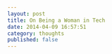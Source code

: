 ```yaml
---
layout: post
title: On Being a Woman in Tech
date: 2014-04-09 16:57:51
category: thoughts
published: false
---
```


